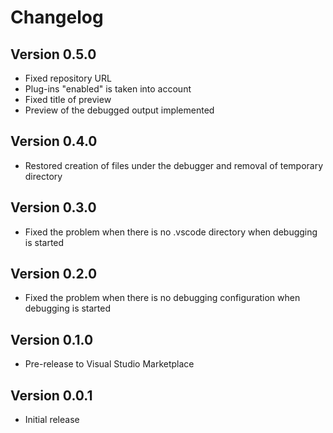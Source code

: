 # Changelog

## Version 0.5.0

* Fixed repository URL
* Plug-ins "enabled" is taken into account
* Fixed title of preview
* Preview of the debugged output implemented

## Version 0.4.0

* Restored creation of files under the debugger and removal of temporary directory

## Version 0.3.0

* Fixed the problem when there is no .vscode directory when debugging is started

## Version 0.2.0

* Fixed the problem when there is no debugging configuration when debugging is started

## Version 0.1.0

* Pre-release to Visual Studio Marketplace

## Version 0.0.1

* Initial release
